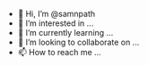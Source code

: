 - 👋 Hi, I’m @samnpath
- 👀 I’m interested in ...
- 🌱 I’m currently learning ...
- 💞️ I’m looking to collaborate on ...
- 📫 How to reach me ...

<!---
samnpath/samnpath is a ✨ special ✨ repository because its `README.md` (this file) appears on your GitHub profile.
You can click the Preview link to take a look at your changes.
--->
